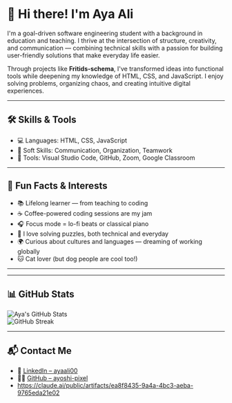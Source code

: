 # 👋 Hi there! I'm Aya Ali

I'm a goal-driven software engineering student with a background in education and teaching. I thrive at the intersection of structure, creativity, and communication — combining technical skills with a passion for building user-friendly solutions that make everyday life easier.

Through projects like **Fritids-schema**, I've transformed ideas into functional tools while deepening my knowledge of HTML, CSS, and JavaScript. I enjoy solving problems, organizing chaos, and creating intuitive digital experiences.

---

## 🛠️ Skills & Tools

- 💻 Languages: HTML, CSS, JavaScript
- 🧠 Soft Skills: Communication, Organization, Teamwork
- 🧰 Tools: Visual Studio Code, GitHub, Zoom, Google Classroom

---

## 🌟 Fun Facts & Interests

- 📚 Lifelong learner — from teaching to coding  
- ☕ Coffee-powered coding sessions are my jam  
- 🎧 Focus mode = lo-fi beats or classical piano  
- 🧩 I love solving puzzles, both technical and everyday  
- 🌍 Curious about cultures and languages — dreaming of working globally  
- 🐱 Cat lover (but dog people are cool too!)

---

---

## 📊 GitHub Stats

![Aya's GitHub Stats](https://github-readme-stats.vercel.app/api?username=ayoshi-pixel&show_icons=true&theme=radical)  
![GitHub Streak](https://github-readme-streak-stats.herokuapp.com/?user=ayoshi-pixel&theme=radical)

---

## 📬 Contact Me

- 💼 [LinkedIn – ayaali00](https://www.linkedin.com/in/ayaali00/)
- 🧑‍💻 [GitHub – ayoshi-pixel](https://github.com/ayoshi-pixel)
- https://claude.ai/public/artifacts/ea8f8435-9a4a-4bc3-aeba-9765eda21e02
